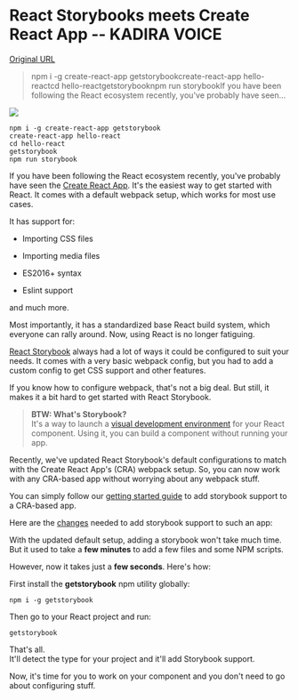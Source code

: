 # React Storybooks meets Create React App -- KADIRA VOICE

[Original URL](https://voice.kadira.io/react-storybooks-meets-create-react-app-ac8a3f32cc79?gi=d688fdb961da)

> npm i -g create-react-app getstorybookcreate-react-app hello-reactcd hello-reactgetstorybooknpm run storybookIf you have been following the React ecosystem recently, you've probably have seen...

![](https://cdn-images-1.medium.com/max/800/1*lR_y48TjywgF-gijEkfGPg.png)

```
npm i -g create-react-app getstorybook
create-react-app hello-react
cd hello-react
getstorybook
npm run storybook
```

If you have been following the React ecosystem recently, you've probably have seen the [Create React App](https://github.com/facebookincubator/create-react-app). It's the easiest way to get started with React. It comes with a default webpack setup, which works for most use cases.

It has support for:

- Importing CSS files

- Importing media files

- ES2016+ syntax

- Eslint support

and much more.

Most importantly, it has a standardized base React build system, which everyone can rally around. Now, using React is no longer fatiguing.

[React Storybook](https://github.com/kadirahq/react-storybook) always had a lot of ways it could be configured to suit your needs. It comes with a very basic webpack config, but you had to add a custom config to get CSS support and other features.

If you know how to configure webpack, that's not a big deal. But still, it makes it a bit hard to get started with React Storybook.

> **BTW: What's Storybook?**<br>
> It's a way to launch a [visual development environment](https://github.com/kadirahq/react-storybook) for your React component. Using it, you can build a component without running your app.

Recently, we've updated React Storybook's default configurations to match with the Create React App's (CRA) webpack setup. So, you can now work with any CRA-based app without worrying about any webpack stuff.

You can simply follow our [getting started guide](https://github.com/kadirahq/react-storybook#getting-started) to add storybook support to a CRA-based app.

Here are the [changes](https://github.com/kadira-samples/hello-react/commit/979201464fe97464690e8cd10db1802b18335d7b) needed to add storybook support to such an app:

With the updated default setup, adding a storybook won't take much time. But it used to take a **few minutes** to add a few files and some NPM scripts.

However, now it takes just a **few seconds**. Here's how:

First install the **getstorybook** npm utility globally:

```
npm i -g getstorybook
```

Then go to your React project and run:

```
getstorybook
```

That's all.<br>
It'll detect the type for your project and it'll add Storybook support.

Now, it's time for you to work on your component and you don't need to go about configuring stuff.
